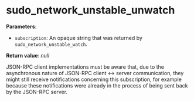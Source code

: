 # sudo_network_unstable_unwatch

**Parameters**:

- `subscription`: An opaque string that was returned by `sudo_network_unstable_watch`.

**Return value**: *null*

JSON-RPC client implementations must be aware that, due to the asynchronous nature of JSON-RPC client <-> server communication, they might still receive notifications concerning this subscription, for example because these notifications were already in the process of being sent back by the JSON-RPC server.

